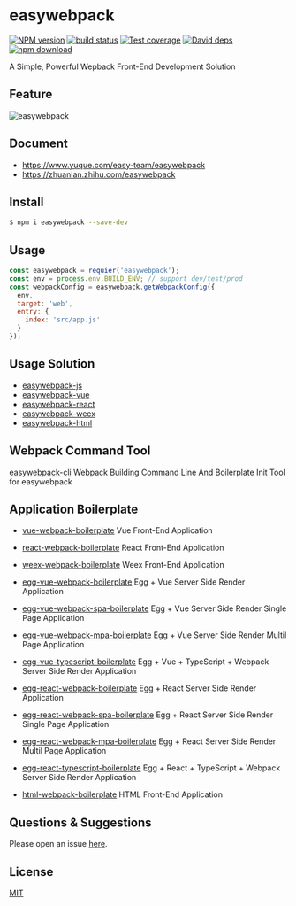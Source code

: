 # easywebpack

[![NPM version][npm-image]][npm-url]
[![build status][travis-image]][travis-url]
[![Test coverage][codecov-image]][codecov-url]
[![David deps][david-image]][david-url]
[![npm download][download-image]][download-url]

[npm-image]: https://img.shields.io/npm/v/easywebpack.svg?style=flat-square
[npm-url]: https://npmjs.org/package/easywebpack
[travis-image]: https://travis-ci.org/easy-team/easywebpack.svg?branch=master
[travis-url]: https://travis-ci.org/easy-team/easywebpack
[codecov-image]: https://codecov.io/gh/easy-team/easywebpack/branch/master/graph/badge.svg
[codecov-url]: https://codecov.io/gh/easy-team/easywebpack
[david-image]: https://img.shields.io/david/easy-team/easywebpack.svg?style=flat-square
[david-url]: https://david-dm.org/easy-team/easywebpack
[snyk-image]: https://snyk.io/test/npm/easywebpack/badge.svg?style=flat-square
[snyk-url]: https://snyk.io/test/npm/easywebpack
[download-image]: https://img.shields.io/npm/dm/easywebpack.svg?style=flat-square
[download-url]: https://npmjs.org/package/easywebpack


 A Simple, Powerful Wepback Front-End Development Solution

## Feature

![easywebpack](https://github.com/easy-team/easywebpack/blob/master/docs/images/easywebpack.png)


## Document

- https://www.yuque.com/easy-team/easywebpack
- https://zhuanlan.zhihu.com/easywebpack


## Install

```bash
$ npm i easywebpack --save-dev
```

## Usage

```js
const easywebpack = requier('easywebpack');
const env = process.env.BUILD_ENV; // support dev/test/prod
const webpackConfig = easywebpack.getWebpackConfig({
  env,
  target: 'web',
  entry: {
    index: 'src/app.js'
  }
});
```

## Usage Solution

- [easywebpack-js](https://github.com/easy-team/easywebpack-js.git) 
- [easywebpack-vue](https://github.com/easy-team/easywebpack-vue.git) 
- [easywebpack-react](https://github.com/easy-team/easywebpack-react.git)
- [easywebpack-weex](https://github.com/easy-team/easywebpack-weex.git)
- [easywebpack-html](https://github.com/easy-team/easywebpack-html.git) 

## Webpack Command Tool

[easywebpack-cli](https://github.com/easy-team/easywebpack-cli.git) Webpack Building Command Line And Boilerplate Init Tool for easywebpack

## Application Boilerplate

- [vue-webpack-boilerplate](https://github.com/hubcarl/easywebpack-cli-template/tree/master/boilerplate/vue) Vue Front-End Application

- [react-webpack-boilerplate](https://github.com/hubcarl/easywebpack-cli-template/tree/master/boilerplate/react) React Front-End Application

- [weex-webpack-boilerplate](https://github.com/easy-team/easywebpack-weex-boilerplate) Weex Front-End Application

- [egg-vue-webpack-boilerplate](https://github.com/easy-team/egg-vue-webpack-boilerplate) Egg + Vue Server Side Render Application

- [egg-vue-webpack-spa-boilerplate](https://github.com/easy-team/egg-vue-webpack-boilerplate/tree/feature/green/spa) Egg + Vue Server Side Render Single Page Application

- [egg-vue-webpack-mpa-boilerplate](https://github.com/easy-team/egg-vue-webpack-boilerplate/tree/feature/green/multi) Egg + Vue Server Side Render Multil Page Application

- [egg-vue-typescript-boilerplate](https://github.com/easy-team/egg-vue-typescript-boilerplate) Egg + Vue + TypeScript + Webpack Server Side Render Application

- [egg-react-webpack-boilerplate](https://github.com/easy-team/egg-react-webpack-boilerplate) Egg + React Server Side Render Application

- [egg-react-webpack-spa-boilerplate](https://github.com/easy-team/egg-react-webpack-boilerplate/tree/feature/green/spa) Egg + React Server Side Render Single Page Application

- [egg-react-webpack-mpa-boilerplate](https://github.com/easy-team/egg-react-webpack-boilerplate/tree/feature/green/multi) Egg + React Server Side Render Multil Page Application

- [egg-react-typescript-boilerplate](https://github.com/easy-team/egg-react-typescript-boilerplate) Egg + React + TypeScript + Webpack Server Side Render Application

- [html-webpack-boilerplate](https://github.com/easy-team/easywebpack-multiple-html-boilerplate) HTML Front-End Application


## Questions & Suggestions

Please open an issue [here](https://github.com/easy-team/easywebpack/issues).

## License

[MIT](LICENSE)
